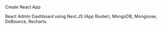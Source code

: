 Create React App

React Admin Dashboard using Next.JS (App Router), MongoDB, Mongoose, DeBounce, Recharts.
